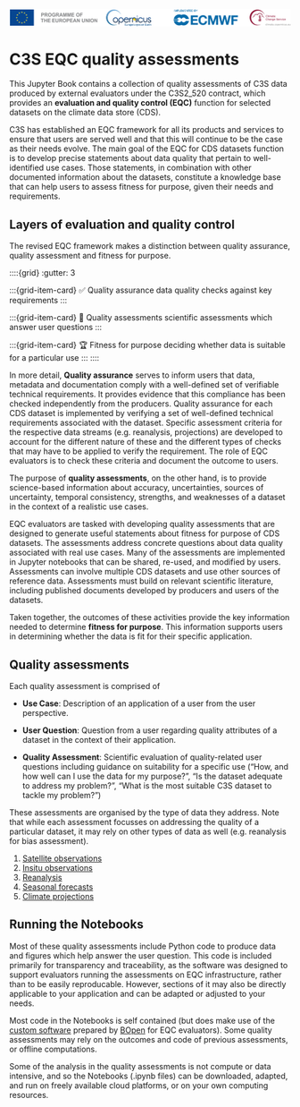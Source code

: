 ![logo](LogoLine_horizon_C3S.png)

# C3S EQC quality assessments 

This Jupyter Book contains a collection of quality assessments of C3S data produced by external evaluators under the C3S2_520 contract, which provides an **evaluation and quality control (EQC)** function for selected datasets on the climate data store (CDS).

C3S has established an EQC framework for all its products and services to ensure that users are served well and that this will continue to be the case as their needs evolve. The main goal of the EQC for CDS datasets function is to develop precise statements about data quality that pertain to well-identified use cases. Those statements, in combination with other documented information about the datasets, constitute a knowledge base that can help users to assess fitness for purpose, given their needs and requirements. 

## Layers of evaluation and quality control

The revised EQC framework makes a distinction between quality assurance, quality assessment and fitness for purpose. 

::::{grid}
:gutter: 3

:::{grid-item-card} ✅ Quality assurance
data quality checks against key requirements
:::

:::{grid-item-card} 🧭 Quality assessments
scientific assessments which answer user questions
:::

:::{grid-item-card} 🏆 Fitness for purpose
deciding whether data is suitable for a particular use
:::
::::

In more detail, **Quality assurance** serves to inform users that data, metadata and documentation comply with a well-defined set of verifiable technical requirements. It provides evidence that this compliance has been checked independently from the producers. Quality assurance for each CDS dataset is implemented by verifying a set of well-defined technical requirements associated with the dataset. Specific assessment criteria for the respective data streams (e.g. reanalysis, projections) are developed to account for the different nature of these and the different types of checks that may have to be applied to verify the requirement. The role of EQC evaluators is to check these criteria and document the outcome to users. 

The purpose of **quality assessments**, on the other hand, is to provide science-based information about accuracy, uncertainties, sources of uncertainty, temporal consistency, strengths, and weaknesses of a dataset in the context of a realistic use cases. 

EQC evaluators are tasked with developing quality assessments that are designed to generate useful statements about fitness for purpose of CDS datasets. The assessments address concrete questions about data quality associated with real use cases. Many of the assessments are implemented in Jupyter notebooks that can be shared, re-used, and modified by users. Assessments can involve multiple CDS datasets and use other sources of reference data. Assessments must build on relevant scientific literature, including published documents developed by producers and users of the datasets.

Taken together, the outcomes of these activities provide the key information needed to determine **fitness for purpose**. This information supports users in determining whether the data is fit for their specific application.  

## Quality assessments

Each quality assessment is comprised of

- **Use Case**: Description of an application of a user from the user perspective. 

- **User Question**: Question from a user regarding quality attributes of a dataset in the context of their application.  

- **Quality Assessment**: Scientific evaluation of quality-related user questions including guidance on suitability for a specific use (“How, and how well can I use the data for my purpose?”, “Is the dataset adequate to address my problem?”, “What is the most suitable C3S dataset to tackle my problem?”) 


These assessments are organised by the type of data they address. Note that while each assessment focusses on addressing the quality of a particular dataset, it may rely on other types of data as well (e.g. reanalysis for bias assessment).


1. [Satellite observations](Satellite_ECVs/satellite.md)
2. [Insitu observations](In_Situ/insitu.md)
3. [Reanalysis](Reanalyses/reanalysis.md)
4. [Seasonal forecasts](Seasonal_Forecasts/seasonal.md)
5. [Climate projections](Climate_Projections/climate.md)

## Running the Notebooks

Most of these quality assessments include Python code to produce data and figures which help answer the user question. This code is included primarily for transparency and traceability, as the software was designed to support evaluators running the assessments on EQC infrastructure, rather than to be easily reproducable. However, sections of it may also be directly applicable to your application and can be adapted or adjusted to your needs.

Most code in the Notebooks is self contained (but does make use of the [custom software](https://github.com/bopen/c3s-eqc-automatic-quality-control/tree/main/c3s_eqc_automatic_quality_control) prepared by [BOpen](https://www.bopen.eu/) for EQC evaluators). Some quality assessments may rely on the outcomes and code of previous assessments, or offline computations.

Some of the analysis in the quality assessments is not compute or data intensive, and so the Notebooks (.ipynb files) can be downloaded, adapted, and run on freely available cloud platforms, or on your own computing resources.
